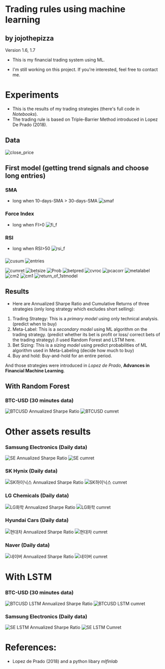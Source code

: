 # Trading rules using machine learning 
## by jojothepizza
Version 1.6, 1.7

- This is my financial trading system using ML.

- I'm still working on this project. If you're interested, feel free to contact me.

# Experiments

 - This is the results of my trading strategies (there's full code in *Notebooks*).
 - The trading rule is based on Triple-Barrier Method introduced in Lopez De Prado (2018).

## Data
![close_price](https://user-images.githubusercontent.com/52461409/104313915-11bd5c80-551c-11eb-9f23-f8fa73e88ddf.jpg)

## First model (getting trend signals and choose long entries)
### SMA 
- long when 10-days-SMA > 30-days-SMA
![smaf](https://user-images.githubusercontent.com/52461409/104313942-17b33d80-551c-11eb-9238-005598758f1f.jpg)
### Force Index
- long when FI>0
![fi_f](https://user-images.githubusercontent.com/52461409/104313940-171aa700-551c-11eb-856a-e16b03f5753c.jpg)
### RSI
- long when RSI>50
![rsi_f](https://user-images.githubusercontent.com/52461409/104313939-171aa700-551c-11eb-9d69-ddfcc205e603.jpg)

###
![cusum](https://user-images.githubusercontent.com/52461409/104313937-16821080-551c-11eb-8eb6-23aab2801d54.jpg)
![entries](https://user-images.githubusercontent.com/52461409/104313935-16821080-551c-11eb-8e10-d7f3df7ed431.jpg)

![cumret](https://user-images.githubusercontent.com/52461409/104313918-12ee8980-551c-11eb-916a-34c506afa1bf.jpg)
![betsize](https://user-images.githubusercontent.com/52461409/104313920-13872000-551c-11eb-9422-ceee79ed5c54.jpg)
![Prob](https://user-images.githubusercontent.com/52461409/104313923-13872000-551c-11eb-856b-ea5d09e924cf.jpg)
![betpred](https://user-images.githubusercontent.com/52461409/104313924-141fb680-551c-11eb-86c5-549b9be60690.jpg)
![cvroc](https://user-images.githubusercontent.com/52461409/104313925-141fb680-551c-11eb-9a0e-e9dcfb0b1852.jpg)
![pcacorr](https://user-images.githubusercontent.com/52461409/104313926-14b84d00-551c-11eb-9daa-be3ce324a086.jpg)
![metalabel](https://user-images.githubusercontent.com/52461409/104313928-14b84d00-551c-11eb-8ed5-813fa22ab71d.jpg)
![cm2](https://user-images.githubusercontent.com/52461409/104313929-1550e380-551c-11eb-96f1-7414d31ae4fa.jpg)
![cm1](https://user-images.githubusercontent.com/52461409/104313931-15e97a00-551c-11eb-9c1d-6889094fd8bc.jpg)
![return_of_1stmodel](https://user-images.githubusercontent.com/52461409/104313933-15e97a00-551c-11eb-9d41-8cb171c73ce5.jpg)

 

## Results
- Here are Annualized Sharpe Ratio and Cumulative Returns of three strategies (only long strategy which excludes short selling):
 1. Trading Strategy: This is a *primary model* using only technical analysis. (predict when to buy)
 2. Meta-Label: This is a *secondary model* using ML algorithm on the trading strategy. (predict whether its bet is profit or loss/ correct bets of the trading strategy) /I used Random Forest and LSTM here.
 3. Bet Sizing: This is a *sizing model* using predict probabilities of ML algorithm used in Meta-Labeling (decide how much to buy)
 4. Buy and hold: Buy-and-hold for an entire period.
 
 And those strategies were introduced in *Lopez de Prado*, **Advances in Financial Machine Learning**.
 
 ## With Random Forest
### BTC-USD (30 minutes data)
![BTCUSD Annualized Sharpe Ratio](https://user-images.githubusercontent.com/52461409/104087088-9b60f600-52a0-11eb-8647-d3426ddabd39.png)
![BTCUSD cumret](https://user-images.githubusercontent.com/52461409/104087089-9c922300-52a0-11eb-979b-d9c2ad10999d.jpg)


# Other assets results 
### Samsung Electronics (Daily data)
![SE Annualized Sharpe Ratio](https://user-images.githubusercontent.com/52461409/104087185-3a85ed80-52a1-11eb-8a56-6ed015e78327.png)
![SE cumret](https://user-images.githubusercontent.com/52461409/104087186-3b1e8400-52a1-11eb-9220-c48857479baa.jpg)

### SK Hynix (Daily data)
![SK하이닉스 Annualized Sharpe Ratio](https://user-images.githubusercontent.com/52461409/104093517-4cca5080-52ce-11eb-9b10-17220d3b430c.png)
![SK하이닉스 cumret](https://user-images.githubusercontent.com/52461409/104093518-4cca5080-52ce-11eb-8662-74bfa3550dc1.jpg)

### LG Chemicals (Daily data)
![LG화학 Annualized Sharpe Ratio](https://user-images.githubusercontent.com/52461409/104093513-4c31ba00-52ce-11eb-8ea2-27f90df14e2b.png)
![LG화학 cumret](https://user-images.githubusercontent.com/52461409/104093515-4c31ba00-52ce-11eb-8987-7828f92d2484.jpg)

### Hyundai Cars (Daily data)
![현대차 Annualized Sharpe Ratio](https://user-images.githubusercontent.com/52461409/104093511-4b992380-52ce-11eb-94e0-ff0ee820cc45.png)
![현대차 cumret](https://user-images.githubusercontent.com/52461409/104093512-4b992380-52ce-11eb-897d-1d1f26087767.jpg)

### Naver (Daily data)
![네이버 Annualized Sharpe Ratio](https://user-images.githubusercontent.com/52461409/104093508-49cf6000-52ce-11eb-8e01-9365a1529d3c.png)
![네이버 cumret](https://user-images.githubusercontent.com/52461409/104093510-4b008d00-52ce-11eb-84c2-426179f75a7a.jpg)

# With LSTM

### BTC-USD (30 minutes data)
![BTCUSD LSTM Annualized Sharpe Ratio](https://user-images.githubusercontent.com/52461409/104122594-4b119300-5389-11eb-9811-85b725295367.png)
![BTCUSD LSTM cumret](https://user-images.githubusercontent.com/52461409/104122589-4947cf80-5389-11eb-93c4-f754367d6905.jpg)

### Samsung Electronics (Daily data)
![SE LSTM Annualized Sharpe Ratio](https://user-images.githubusercontent.com/52461409/104122591-4a78fc80-5389-11eb-8673-ed6254e9a1ac.png)
![SE LSTM Cumret](https://user-images.githubusercontent.com/52461409/104122592-4a78fc80-5389-11eb-8761-33c07c949286.jpg)


# References: 
- Lopez de Prado (2018) and a python libary *mlfinlab*

